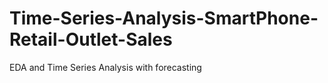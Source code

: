 # Time-Series-Analysis-SmartPhone-Retail-Outlet-Sales
EDA and Time Series Analysis with forecasting
